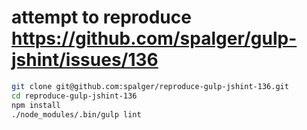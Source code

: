 # attempt to reproduce https://github.com/spalger/gulp-jshint/issues/136

```sh
git clone git@github.com:spalger/reproduce-gulp-jshint-136.git
cd reproduce-gulp-jshint-136
npm install
./node_modules/.bin/gulp lint
```
